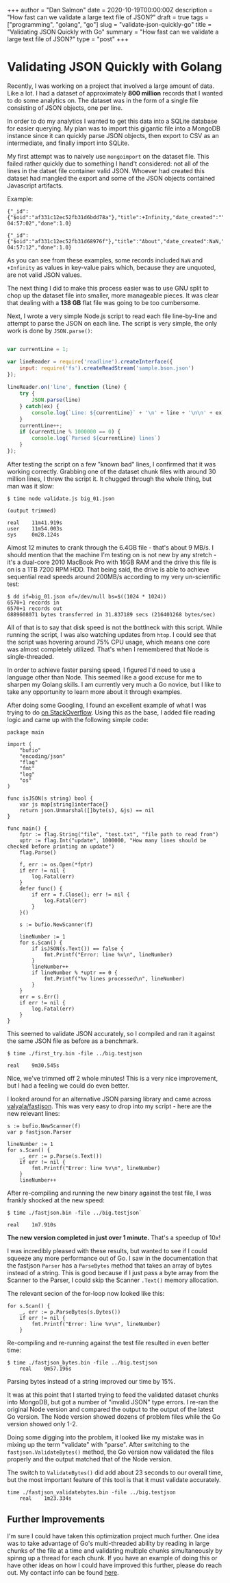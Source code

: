 +++
author = "Dan Salmon"
date = 2020-10-19T00:00:00Z
description = "How fast can we validate a large text file of JSON?"
draft = true
tags = ["programming", "golang", "go"]
slug = "validate-json-quickly-go"
title = "Validating JSON Quickly with Go"
summary = "How fast can we validate a large text file of JSON?"
type = "post"
+++

# Validating JSON Quickly with Golang

Recently, I was working on a project that involved a large amount of data. Like a lot. I had a dataset of approximately __800 million__ records that I wanted to do some analytics on. The dataset was in the form of a single file consisting of JSON objects, one per line. 

In order to do my analytics I wanted to get this data into a SQLite database for easier querying. My plan was to import this gigantic file into a MongoDB instance since it can quickly parse JSON objects, then export to CSV as an intermediate, and finally import into SQLite. 

My first attempt was to naively use `mongoimport` on the dataset file. This failed rather quickly due to something I hand't considered: not all of the lines in the datset file container valid JSON. Whoever had created this dataset had mangled the export and some of the JSON objects contained Javascript artifacts.

Example:

```
{"_id":{"$oid":"af331c12ec52fb31d6bdd78a"},"title":+Infinity,"date_created":"","state":"complete","last_updated":"3/19/2009 04:57:02","done":1.0}
```
```
{"_id":{"$oid":"af331c12ec52fb31d68976f"},"title":"About","date_created":NaN,"state":"complete","last_updated":"3/19/2009 04:57:12","done":1.0}
```

As you can see from these examples, some records included `NaN` and `+Infinity` as values in key-value pairs which, because they are unquoted, are not valid JSON values. 

The next thing I did to make this process easier was to use GNU split to chop up the dataset file into smaller, more manageable pieces. It was clear that dealing with a __138 GB__ flat file was going to be too cumbersome.

Next, I wrote a very simple Node.js script to read each file line-by-line and attempt to parse the JSON on each line. The script is very simple, the only work is done by `JSON.parse()`:

```javascript

var currentLine = 1;

var lineReader = require('readline').createInterface({
    input: require('fs').createReadStream('sample.bson.json')
});
  
lineReader.on('line', function (line) {
    try {
        JSON.parse(line)
    } catch(ex) {
        console.log(`Line: ${currentLine}` + '\n' + line + '\n\n' + ex)
    }
    currentLine++;
    if (currentLine % 1000000 == 0) {
        console.log(`Parsed ${currentLine} lines`)
    }
});
```

After testing the script on a few "known bad" lines, I confirmed that it was working correctly. Grabbing one of the dataset chunk files with around 30 million lines, I threw the script it. It chugged through the whole thing, but man was it slow:

```
$ time node validate.js big_01.json

(output trimmed)

real    11m41.919s
user    11m54.003s
sys     0m28.124s
```

Almost 12 minutes to crank through the 6.4GB file - that's about 9 MB/s. I should mention that the machine I'm testing on is not new by any stretch - it's a dual-core 2010 MacBook Pro with 16GB RAM and the drive this file is on is a 1TB 7200 RPM HDD. That being said, the drive is able to achieve sequential read speeds around 200MB/s according to my very un-scientific test:

```
$ dd if=big_01.json of=/dev/null bs=$((1024 * 1024))
6570+1 records in
6570+1 records out
6889608071 bytes transferred in 31.837189 secs (216401268 bytes/sec)
```

All of that is to say that disk speed is not the bottlneck with this script. While running the script, I was also watching updates from `htop`. I could see that the script was hovering around 75% CPU usage, which means one core was almost completely utilized. That's when I remembered that Node is single-threaded. 

In order to achieve faster parsing speed, I figured I'd need to use a language other than Node. This seemed like a good excuse for me to sharpen my Golang skills. I am currently very much a Go novice, but I like to take any opportunity to learn more about it through examples.

After doing some Googling, I found an excellent example of what I was trying to do [on StackOverflow](https://stackoverflow.com/a/22129435). Using this as the base, I added file reading logic and came up with the following simple code:

```golang
package main

import (
	"bufio"
	"encoding/json"
	"flag"
	"fmt"
	"log"
	"os"
)

func isJSON(s string) bool {
    var js map[string]interface{}
    return json.Unmarshal([]byte(s), &js) == nil
}

func main() {
	fptr := flag.String("file", "test.txt", "file path to read from")
	uptr := flag.Int("update", 1000000, "How many lines should be checked before printing an update")
    flag.Parse()

    f, err := os.Open(*fptr)
    if err != nil {
        log.Fatal(err)
    }
    defer func() {
        if err = f.Close(); err != nil {
        	log.Fatal(err)
    	}
	}()
	
	s := bufio.NewScanner(f)

	lineNumber := 1
    for s.Scan() {
		if isJSON(s.Text()) == false {
			fmt.Printf("Error: line %v\n", lineNumber)
		}
		lineNumber++
		if lineNumber % *uptr == 0 {
			fmt.Printf("%v lines processed\n", lineNumber)
		}
    }
    err = s.Err()
    if err != nil {
        log.Fatal(err)
    }
}
```

This seemed to validate JSON accurately, so I compiled and ran it against the same JSON file as before as a benchmark.

```
$ time ./first_try.bin -file ../big.testjson

real    9m30.545s
```

Nice, we've trimmed off 2 whole minutes! This is a very nice improvement, but I had a feeling we could do even better.

I looked around for an alternative JSON parsing library and came across [valyala/fastjson](https://github.com/valyala/fastjson). This was very easy to drop into my script - here are the new relevant lines:

```golang
s := bufio.NewScanner(f)
var p fastjson.Parser

lineNumber := 1
for s.Scan() {
	_, err := p.Parse(s.Text())
	if err != nil {
		fmt.Printf("Error: line %v\n", lineNumber)
	}
	lineNumber++
```

After re-compiling and running the new binary against the test file, I was frankly shocked at the new speed:

```
$ time ./fastjson.bin -file ../big.testjson`

real    1m7.910s
```

__The new version completed in just over 1 minute.__ That's a speedup of 10x!

I was incredibly pleased with these results, but wanted to see if I could squeeze any more performance out of Go. I saw in the documentation that the fastjson `Parser` has a `ParseBytes` method that takes an array of bytes instead of a string. This is good because if I just pass a byte array from the Scanner to the Parser, I could skip the Scanner `.Text()` memory allocation. 

The relevant secion of the for-loop now looked like this:

```golang
for s.Scan() {
	_, err := p.ParseBytes(s.Bytes())
	if err != nil {
		fmt.Printf("Error: line %v\n", lineNumber)
	}
```

Re-compiling and re-running against the test file resulted in even better time:

```
$ time ./fastjson_bytes.bin -file ../big.testjson
	real	0m57.196s
```

Parsing bytes instead of a string improved our time by 15%. 

It was at this point that I started trying to feed the validated dataset chunks into MongoDB, but got a number of "invalid JSON" type errors. I re-ran the original Node version and compared the output to the output of the latest Go version. The Node version showed dozens of problem files while the Go version showed only 1-2. 

Doing some digging into the problem, it looked like my mistake was in mixing up the term "validate" with "parse". After switching to the `fastjson.ValidateBytes()` method, the Go version now validated the files properly and the output matched that of the Node version. 

The switch to `ValidateBytes()`	did add about 23 seconds to our overall time, but the most important feature of this tool is that it must validate accurately.

```
time ./fastjson_validatebytes.bin -file ../big.testjson
	real    1m23.334s
```

## Further Improvements

I'm sure I could have taken this optimization project much further. One idea was to take advantage of Go's multi-threaded ability by reading in large chunks of the file at a time and validating multiple chunks simultaneously by spinng up a thread for each chunk. If you have an example of doing this or have other ideas on how I could have improved this further, please do reach out. My contact info can be found [here](/contact).
